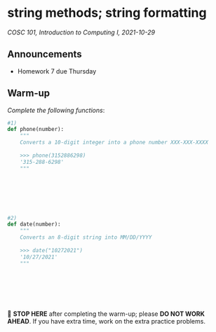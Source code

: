 # string methods; string formatting
_COSC 101, Introduction to Computing I, 2021-10-29_

## Announcements
* Homework 7 due Thursday

## Warm-up
_Complete the following functions_:


```python
#1)
def phone(number):
    """
    Converts a 10-digit integer into a phone number XXX-XXX-XXXX
    
    >>> phone(3152886298)
    '315-288-6298'
    """
```

```Python







```


```python
#2)
def date(number):
    """
    Converts an 8-digit string into MM/DD/YYYY
    
    >>> date("10272021")
    '10/27/2021'
    """
```

```Python







```
🛑 **STOP HERE** after completing the warm-up; please **DO NOT WORK AHEAD**. If you have extra time, work on the extra practice problems.
